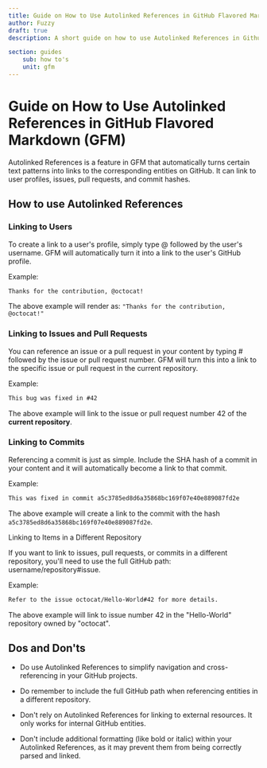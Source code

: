 ```yaml
---
title: Guide on How to Use Autolinked References in GitHub Flavored Markdown
author: Fuzzy
draft: true
description: A short guide on how to use Autolinked References in Github Flavored Markdown.

section: guides
    sub: how to's
    unit: gfm
---
```


# Guide on How to Use Autolinked References in GitHub Flavored Markdown (GFM)

Autolinked References is a feature in GFM that automatically turns certain text patterns into links to the corresponding entities on GitHub. It can link to user profiles, issues, pull requests, and commit hashes.

## How to use Autolinked References

### Linking to Users

To create a link to a user's profile, simply type @ followed by the user's username. GFM will automatically turn it into a link to the user's GitHub profile.

Example:
```md
Thanks for the contribution, @octocat!
```

The above example will render as: 
`"Thanks for the contribution, @octocat!"`

### Linking to Issues and Pull Requests

You can reference an issue or a pull request in your content by typing # followed by the issue or pull request number. GFM will turn this into a link to the specific issue or pull request in the current repository.

Example:

```md
This bug was fixed in #42
```

The above example will link to the issue or pull request number 42 of the **current repository**.

### Linking to Commits

Referencing a commit is just as simple. Include the SHA hash of a commit in your content and it will automatically become a link to that commit.

Example:
```md
This was fixed in commit a5c3785ed8d6a35868bc169f07e40e889087fd2e
```
The above example will create a link to the commit with the hash `a5c3785ed8d6a35868bc169f07e40e889087fd2e`.

Linking to Items in a Different Repository

If you want to link to issues, pull requests, or commits in a different repository, you'll need to use the full GitHub path: username/repository#issue.

Example:
```md
Refer to the issue octocat/Hello-World#42 for more details.
```
The above example will link to issue number 42 in the "Hello-World" repository owned by "octocat".

## Dos and Don'ts

- Do use Autolinked References to simplify navigation and cross-referencing in your GitHub projects.

- Do remember to include the full GitHub path when referencing entities in a different repository.

- Don't rely on Autolinked References for linking to external resources. It only works for internal GitHub entities.

- Don't include additional formatting (like bold or italic) within your Autolinked References, as it may prevent them from being correctly parsed and linked.